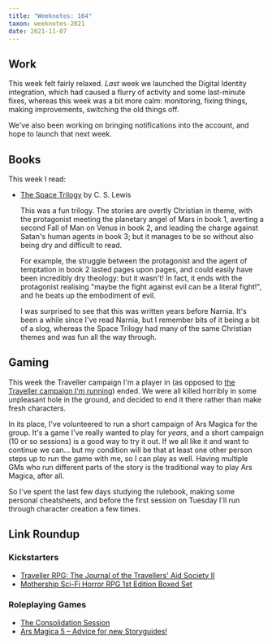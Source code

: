 ```yaml
---
title: "Weeknotes: 164"
taxon: weeknotes-2021
date: 2021-11-07
---
```


## Work

This week felt fairly relaxed.  *Last* week we launched the Digital
Identity integration, which had caused a flurry of activity and some
last-minute fixes, whereas this week was a bit more calm: monitoring,
fixing things, making improvements, switching the old things off.

We've also been working on bringing notifications into the account,
and hope to launch that next week.


## Books

This week I read:

- [The Space Trilogy][] by C. S. Lewis

  This was a fun trilogy.  The stories are overtly Christian in theme,
  with the protagonist meeting the planetary angel of Mars in book 1,
  averting a second Fall of Man on Venus in book 2, and leading the
  charge against Satan's human agents in book 3; but it manages to be
  so without also being dry and difficult to read.

  For example, the struggle between the protagonist and the agent of
  temptation in book 2 lasted pages upon pages, and could easily have
  been incredibly dry theology: but it wasn't!  In fact, it ends with
  the protagonist realising "maybe the fight against evil can be a
  literal fight!", and he beats up the embodiment of evil.

  I was surprised to see that this was written years before Narnia.
  It's been a while since I've read Narnia, but I remember bits of it
  being a bit of a slog, whereas the Space Trilogy had many of the
  same Christian themes and was fun all the way through.

[The Space Trilogy]: https://en.wikipedia.org/wiki/The_Space_Trilogy


## Gaming

This week the Traveller campaign I'm a player in (as opposed to [the
Traveller campaign I'm running][]) ended.  We were all killed horribly
in some unpleasant hole in the ground, and decided to end it there
rather than make fresh characters.

In its place, I've volunteered to run a short campaign of Ars Magica
for the group.  It's a game I've really wanted to play for *years*,
and a short campaign (10 or so sessions) is a good way to try it out.
If we all like it and want to continue we can... but my condition will
be that at least one other person steps up to run the game with me, so
I can play as well.  Having multiple GMs who run different parts of
the story is the traditional way to play Ars Magica, after all.

So I've spent the last few days studying the rulebook, making some
personal cheatsheets, and before the first session on Tuesday I'll run
through character creation a few times.

[the Traveller campaign I'm running]: campaign-notes-2021-10-traveller.html


## Link Roundup

### Kickstarters

- [Traveller RPG: The Journal of the Travellers' Aid Society II](https://www.kickstarter.com/projects/1990654819/traveller-rpg-the-journal-of-the-travellers-aid-society-ii)
- [Mothership Sci-Fi Horror RPG 1st Edition Boxed Set](https://www.kickstarter.com/projects/gerdling/mothership-sci-fi-horror-rpg-1st-edition-boxed-set)

### Roleplaying Games

- [The Consolidation Session](http://monstersandmanuals.blogspot.com/2021/11/the-consolidation-session.html)
- [Ars Magica 5 – Advice for new Storyguides!](https://jerome23.wordpress.com/2009/10/28/running-ars-magica-advice-for-new-story-guides-part-one/)
